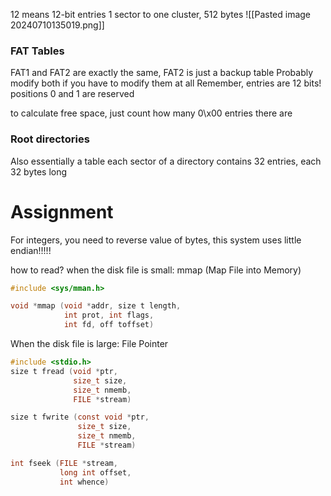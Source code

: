 12 means 12-bit entries
1 sector to one cluster, 512 bytes
![[Pasted image 20240710135019.png]]
### FAT Tables
FAT1 and FAT2 are exactly the same, FAT2 is just a backup table
	Probably modify both if you have to modify them at all
Remember, entries are 12 bits!
positions 0 and 1 are reserved

to calculate free space, just count how many 0\x00 entries there are

### Root directories
Also essentially a table
each sector of a directory contains 32 entries, each 32 bytes long


# Assignment

For integers, you need to reverse value of bytes, this system uses little endian!!!!!

how to read? 
when the disk file is small: mmap (Map File into Memory)
```c
#include <sys/mman.h>

void *mmap (void *addr, size t length,
			int prot, int flags,
			int fd, off toffset)
```


When the disk file is large: File Pointer  
```c
#include <stdio.h>  
size t fread (void *ptr,
			  size_t size,
			  size_t nmemb,
			  FILE *stream) 

size t fwrite (const void *ptr,
			   size_t size,
			   size_t nmemb,
			   FILE *stream)

int fseek (FILE *stream,
		   long int offset,
		   int whence)  

```

